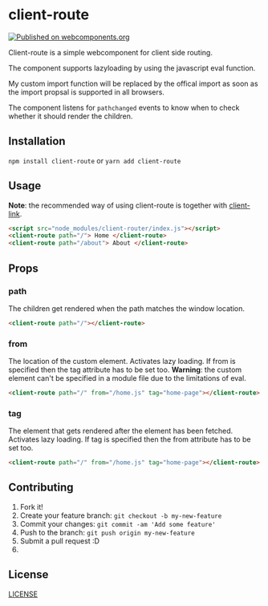 # client-route
[![Published on webcomponents.org](https://img.shields.io/badge/webcomponents.org-published-blue.svg)](https://www.webcomponents.org/element/owner/my-element)

Client-route is a simple webcomponent for client side routing. 

The component supports lazyloading by using the javascript eval function. 

My custom import function will be replaced by the offical import as soon as the import propsal is supported in all browsers.

The component listens for `pathchanged` events to know when to check whether it should render the children.

## Installation

`npm install client-route` or `yarn add client-route`

## Usage

**Note**: the recommended way of using client-route is together with [client-link](https://github.com/TimUntersberger/client-link).

```html
<script src="node_modules/client-router/index.js"></script>
<client-route path="/"> Home </client-route>
<client-route path="/about"> About </client-route>
```

## Props

### path
The children get rendered when the path matches the window location.
```html
<client-route path="/"></client-route>
```

### from
The location of the custom element.
Activates lazy loading.
If from is specified then the tag attribute has to be set too.
**Warning**: the custom element can't be specified in a module file due to the limitations of eval.
```html
<client-route path="/" from="/home.js" tag="home-page"></client-route>
```
### tag
The element that gets rendered after the element has been fetched.
Activates lazy loading.
If tag is specified then the from attribute has to be set too.
```html
<client-route path="/" from="/home.js" tag="home-page"></client-route>
```
## Contributing

1. Fork it!
2. Create your feature branch: `git checkout -b my-new-feature`
3. Commit your changes: `git commit -am 'Add some feature'`
4. Push to the branch: `git push origin my-new-feature`
5. Submit a pull request :D
6. 

## License

[LICENSE](LICENSE)

